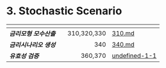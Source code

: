 # 3. Stochastic Scenario

<table data-view="cards"><thead><tr><th></th><th></th><th align="right"></th><th data-hidden data-card-target data-type="content-ref"></th></tr></thead><tbody><tr><td><em><strong>금리모형 모수산출</strong></em> </td><td></td><td align="right">310,320,330</td><td><a href="undefined-1/310.md">310.md</a></td></tr><tr><td><em><strong>금리시나리오 생성</strong></em> </td><td></td><td align="right">340</td><td><a href="340.md">340.md</a></td></tr><tr><td><em><strong>유효성 검증</strong></em> </td><td></td><td align="right">360,370</td><td><a href="undefined-1-1/">undefined-1-1</a></td></tr></tbody></table>
